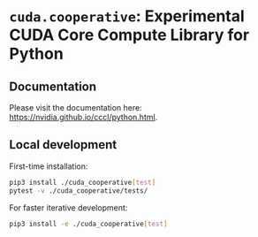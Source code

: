 # `cuda.cooperative`: Experimental CUDA Core Compute Library for Python

## Documentation

Please visit the documentation here: https://nvidia.github.io/cccl/python.html.

## Local development

First-time installation:

```bash
pip3 install ./cuda_cooperative[test]
pytest -v ./cuda_cooperative/tests/
```

For faster iterative development:

```bash
pip3 install -e ./cuda_cooperative[test]
```
